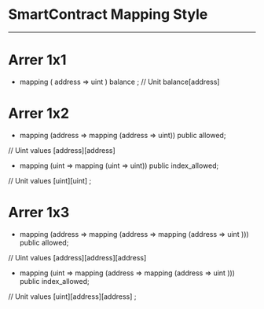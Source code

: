 # SmartContract Mapping Style 

--------- 
# Arrer 1x1 

- mapping ( address => uint ) balance ;
//  Unit balance[address]
# Arrer 1x2 
- mapping (address => mapping (address => uint)) public allowed;

// Uint values [address][address]
- mapping (uint => mapping (uint => uint)) public index_allowed;

// Unit values [uint][uint] ; 
# Arrer 1x3 
- mapping (address => mapping (address => mapping (address => uint ))) public allowed;

// Uint values [address][address][address]
- mapping (uint => mapping (address => mapping (address => uint ))) public index_allowed;

// Unit values [uint][address][address] ; 
